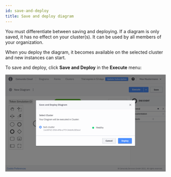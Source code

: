 ```yaml
---
id: save-and-deploy
title: Save and deploy diagram
---
```


You must differentiate between saving and deploying. If a diagram is only saved, it has no effect on your cluster(s). It can be used by all members of your organization.

When you deploy the diagram, it becomes available on the selected cluster and new instances can start.

To save and deploy, click **Save and Deploy** in the **Execute** menu:

![save and deploy](img/save-and-deploy.png)
